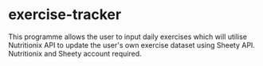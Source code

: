 # exercise-tracker

This programme allows the user to input daily exercises which will utilise Nutritionix API to update the user's own exercise dataset using Sheety API.
Nutritionix and Sheety account required.
